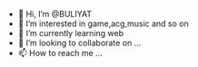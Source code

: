 - 👋 Hi, I’m @BULIYAT
- 👀 I’m interested in game,acg,music and so on
- 🌱 I’m currently learning web
- 💞️ I’m looking to collaborate on ...
- 📫 How to reach me ...

<!---
BULIYAT/BULIYAT is a ✨ special ✨ repository because its `README.md` (this file) appears on your GitHub profile.
You can click the Preview link to take a look at your changes.
--->
